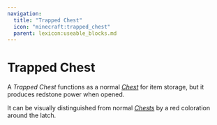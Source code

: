 ```yaml
---
navigation:
  title: "Trapped Chest"
  icon: "minecraft:trapped_chest"
  parent: lexicon:useable_blocks.md
---
```


# Trapped Chest

<ItemImage id="minecraft:trapped_chest" />

A *Trapped Chest* functions as a normal [*Chest*](./chest.md) for item storage, but it produces redstone power when opened. 

It can be visually distinguished from normal [*Chests*](./chest.md) by a red coloration around the latch.

##  



<Recipe id="minecraft:trapped_chest" />

